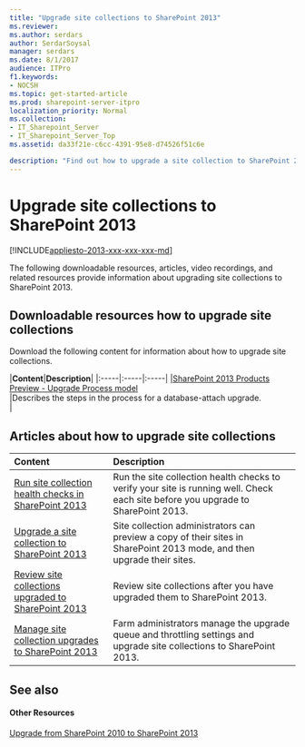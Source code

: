 ```yaml
---
title: "Upgrade site collections to SharePoint 2013"
ms.reviewer: 
ms.author: serdars
author: SerdarSoysal
manager: serdars
ms.date: 8/1/2017
audience: ITPro
f1.keywords:
- NOCSH
ms.topic: get-started-article
ms.prod: sharepoint-server-itpro
localization_priority: Normal
ms.collection:
- IT_Sharepoint_Server
- IT_Sharepoint_Server_Top
ms.assetid: da33f21e-c6cc-4391-95e8-d74526f51c6e

description: "Find out how to upgrade a site collection to SharePoint 2013."
---
```


# Upgrade site collections to SharePoint 2013

[!INCLUDE[appliesto-2013-xxx-xxx-xxx-md](../includes/appliesto-2013-xxx-xxx-xxx-md.md)]
  
The following downloadable resources, articles, video recordings, and related resources provide information about upgrading site collections to SharePoint 2013.
  
## Downloadable resources how to upgrade site collections

Download the following content for information about how to upgrade site collections.
  
|**Content**|**Description**|
|:-----|:-----|:-----|
|[SharePoint 2013 Products Preview - Upgrade Process model](https://go.microsoft.com/fwlink/?LinkId=255047) <br/> |Describes the steps in the process for a database-attach upgrade.  <br/> |
   
## Articles about how to upgrade site collections

  
|**Content**|**Description**|
|:-----|:-----|
|[Run site collection health checks in SharePoint 2013](run-site-collection-health-checks-in-sharepoint-2013.md) <br/> |Run the site collection health checks to verify your site is running well. Check each site before you upgrade to SharePoint 2013.  <br/> |
|[Upgrade a site collection to SharePoint 2013](upgrade-a-site-collection-to-sharepoint-2013.md) <br/> |Site collection administrators can preview a copy of their sites in SharePoint 2013 mode, and then upgrade their sites.  <br/> |
|[Review site collections upgraded to SharePoint 2013](review-site-collections-upgraded-to-sharepoint-2013.md) <br/> |Review site collections after you have upgraded them to SharePoint 2013.  <br/> |
|[Manage site collection upgrades to SharePoint 2013](manage-site-collection-upgrades-to-sharepoint-2013.md) <br/> |Farm administrators manage the upgrade queue and throttling settings and upgrade site collections to SharePoint 2013.  <br/> |
   
## See also

#### Other Resources

[Upgrade from SharePoint 2010 to SharePoint 2013](upgrade-from-sharepoint-2010-to-sharepoint-2013.md)

